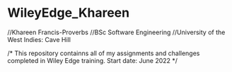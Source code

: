 # WileyEdge_Khareen
//Khareen Francis-Proverbs
//BSc Software Engineering
//University of the West Indies: Cave Hill

/*
This repository containns all of my assignments and challenges completed in Wiley Edge training. 
Start date: June 2022
*/
